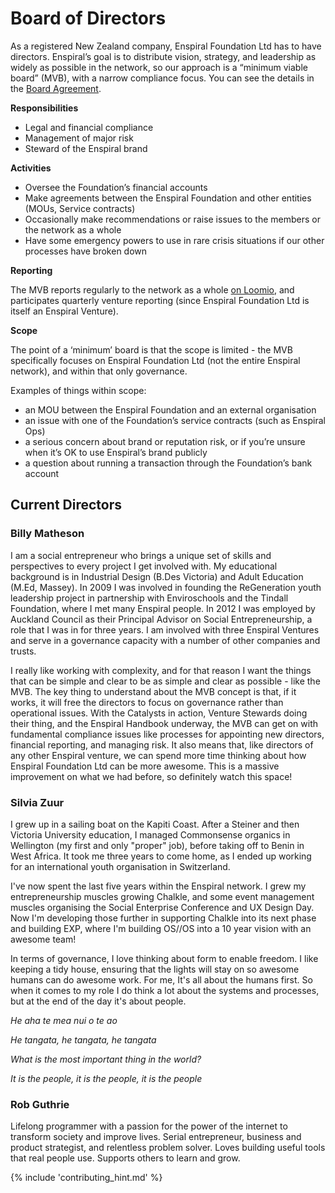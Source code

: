 # Board of Directors

As a registered New Zealand company, Enspiral Foundation Ltd has to have directors. Enspiral’s goal is to distribute vision, strategy, and leadership as widely as possible in the network, so our approach is a “minimum viable board” (MVB), with a narrow compliance focus. You can see the details in the [Board Agreement](http://handbook.enspiral.com/board_agreement.html).

**Responsibilities**

* Legal and financial compliance
* Management of major risk
* Steward of the Enspiral brand

**Activities**

* Oversee the Foundation’s financial accounts
* Make agreements between the Enspiral Foundation and other entities (MOUs, Service contracts)
* Occasionally make recommendations or raise issues to the members or the network as a whole
* Have some emergency powers to use in rare crisis situations if our other processes have broken down

**Reporting**

The MVB reports regularly to the network as a whole [on Loomio](https://www.loomio.org/d/oFN6x8t5/re-introducing-the-enspiral-foundation-mvb-board-of-directors-), and participates quarterly venture reporting (since Enspiral Foundation Ltd is itself an Enspiral Venture).

**Scope**

The point of a ‘minimum’ board is that the scope is limited - the MVB specifically focuses on Enspiral Foundation Ltd (not the entire Enspiral network), and within that only governance.

Examples of things within scope:

* an MOU between the Enspiral Foundation and an external organisation
* an issue with one of the Foundation’s service contracts (such as Enspiral Ops)
* a serious concern about brand or reputation risk, or if you’re unsure when it’s OK to use Enspiral’s brand publicly
* a question about running a transaction through the Foundation’s bank account

## Current Directors

### Billy Matheson
I am a social entrepreneur who brings a unique set of skills and perspectives to every project I get involved with. My educational background is in Industrial Design (B.Des Victoria) and Adult Education (M.Ed, Massey). In 2009 I was involved in founding the ReGeneration youth leadership project in partnership with Enviroschools and the Tindall Foundation, where I met many Enspiral people. In 2012 I was employed by Auckland Council as their Principal Advisor on Social Entrepreneurship, a role that I was in for three years. I am involved with three Enspiral Ventures and serve in a governance capacity with a number of other companies and trusts.

I really like working with complexity, and for that reason I want the things that can be simple and clear to be as simple and clear as possible - like the MVB. The key thing to understand about the MVB concept is that, if it works, it will free the directors to focus on governance rather than operational issues. With the Catalysts in action, Venture Stewards doing their thing, and the Enspiral Handbook underway, the MVB can get on with fundamental compliance issues like processes for appointing new directors, financial reporting, and managing risk. It also means that, like directors of any other Enspiral venture, we can spend more time thinking about how Enspiral Foundation Ltd can be more awesome. This is a massive improvement on what we had before, so definitely watch this space!

### Silvia Zuur
I grew up in a sailing boat on the Kapiti Coast. After a Steiner and then Victoria University education, I managed Commonsense organics in Wellington (my first and only "proper" job), before taking off to Benin in West Africa. It took me three years to come home, as I ended up working for an international youth organisation in Switzerland. 

I've now spent the last five years within the Enspiral network. I grew my entrepreneurship muscles growing Chalkle, and some event management muscles organising the Social Enterprise Conference and UX Design Day. Now I'm developing those further in supporting Chalkle into its next phase and building EXP, where I'm building OS//OS into a 10 year vision with an awesome team!

In terms of governance, I love thinking about form to enable freedom. I like keeping a tidy house, ensuring that the lights will stay on so awesome humans can do awesome work. For me, It's all about the humans first. So when it comes to my role I do think a lot about the systems and processes, but at the end of the day it's about people.

*He aha te mea nui o te ao*

*He tangata, he tangata, he tangata*

*What is the most important thing in the world?*

*It is the people, it is the people, it is the people*

### Rob Guthrie
Lifelong programmer with a passion for the power of the internet to transform society and improve lives. Serial entrepreneur, business and product strategist, and relentless problem solver. Loves building useful tools that real people use. Supports others to learn and grow.

{% include 'contributing_hint.md' %}
